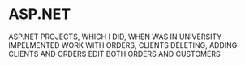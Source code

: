 # ASP.NET
ASP.NET PROJECTS, WHICH I DID, WHEN WAS IN UNIVERSITY
IMPELMENTED WORK WITH ORDERS, CLIENTS 
DELETING, ADDING CLIENTS AND ORDERS
EDIT BOTH ORDERS AND CUSTOMERS
